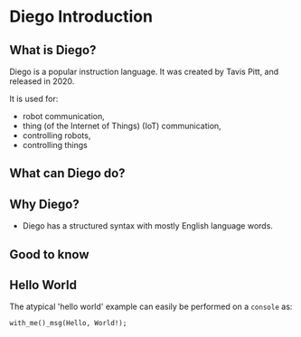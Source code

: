 # Diego Introduction

## What is Diego?

Diego is a popular instruction language. It was created by Tavis Pitt, and released in 2020.

It is used for:

* robot communication,
* thing (of the Internet of Things) (IoT) communication,
* controlling robots,
* controlling things

## What can Diego do?


## Why Diego?
+ Diego has a structured syntax with mostly English language words.


## Good to know


## Hello World

The atypical 'hello world' example can easily be performed on a `console` as:

```Diego
with_me()_msg(Hello, World!);
```





